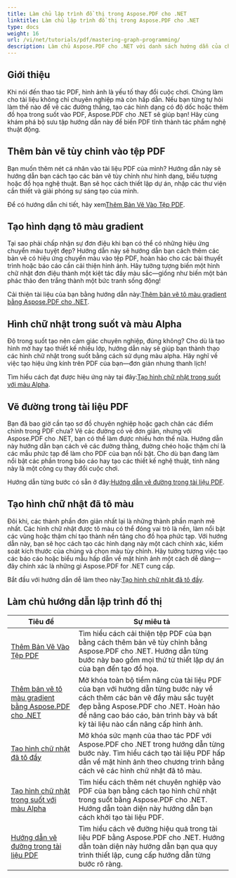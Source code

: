 ```yaml
---
title: Làm chủ lập trình đồ thị trong Aspose.PDF cho .NET
linktitle: Làm chủ lập trình đồ thị trong Aspose.PDF cho .NET
type: docs
weight: 16
url: /vi/net/tutorials/pdf/mastering-graph-programming/
description: Làm chủ Aspose.PDF cho .NET với danh sách hướng dẫn của chúng tôi. Tìm hiểu các cải tiến về bản vẽ như gradient, hình chữ nhật được tô và đường kẻ trong PDF. Có hướng dẫn từng bước.
---
```

## Giới thiệu

Khi nói đến thao tác PDF, hình ảnh là yếu tố thay đổi cuộc chơi. Chúng làm cho tài liệu không chỉ chuyên nghiệp mà còn hấp dẫn. Nếu bạn từng tự hỏi làm thế nào để vẽ các đường thẳng, tạo các hình dạng có độ dốc hoặc thêm đồ họa trong suốt vào PDF, Aspose.PDF cho .NET sẽ giúp bạn! Hãy cùng khám phá bộ sưu tập hướng dẫn này để biến PDF tĩnh thành tác phẩm nghệ thuật động.

## Thêm bản vẽ tùy chỉnh vào tệp PDF  

Bạn muốn thêm nét cá nhân vào tài liệu PDF của mình? Hướng dẫn này sẽ hướng dẫn bạn cách tạo các bản vẽ tùy chỉnh như hình dạng, biểu tượng hoặc đồ họa nghệ thuật. Bạn sẽ học cách thiết lập dự án, nhập các thư viện cần thiết và giải phóng sự sáng tạo của mình.  

 Để có hướng dẫn chi tiết, hãy xem[Thêm Bản Vẽ Vào Tệp PDF](./adding-drawing/).

## Tạo hình dạng tô màu gradient  

Tại sao phải chấp nhận sự đơn điệu khi bạn có thể có những hiệu ứng chuyển màu tuyệt đẹp? Hướng dẫn này sẽ hướng dẫn bạn cách thêm các bản vẽ có hiệu ứng chuyển màu vào tệp PDF, hoàn hảo cho các bài thuyết trình hoặc báo cáo cần cải thiện hình ảnh. Hãy tưởng tượng biến một hình chữ nhật đơn điệu thành một kiệt tác đầy màu sắc—giống như biến một bản phác thảo đen trắng thành một bức tranh sống động!  

 Cải thiện tài liệu của bạn bằng hướng dẫn này:[Thêm bản vẽ tô màu gradient bằng Aspose.PDF cho .NET](./add-gradient-filled-drawings/).


## Hình chữ nhật trong suốt và màu Alpha  

Độ trong suốt tạo nên cảm giác chuyên nghiệp, đúng không? Cho dù là tạo hình mờ hay tạo thiết kế nhiều lớp, hướng dẫn này sẽ giúp bạn thành thạo các hình chữ nhật trong suốt bằng cách sử dụng màu alpha. Hãy nghĩ về việc tạo hiệu ứng kính trên PDF của bạn—đơn giản nhưng thanh lịch!  

 Tìm hiểu cách đạt được hiệu ứng này tại đây:[Tạo hình chữ nhật trong suốt với màu Alpha](./create-transparent-rectangle-with-alpha-color/).

## Vẽ đường trong tài liệu PDF  

Bạn đã bao giờ cần tạo sơ đồ chuyên nghiệp hoặc gạch chân các điểm chính trong PDF chưa? Vẽ các đường có vẻ đơn giản, nhưng với Aspose.PDF cho .NET, bạn có thể làm được nhiều hơn thế nữa. Hướng dẫn này hướng dẫn bạn cách vẽ các đường thẳng, đường chéo hoặc thậm chí là các mẫu phức tạp để làm cho PDF của bạn nổi bật. Cho dù bạn đang làm nổi bật các phần trong báo cáo hay tạo các thiết kế nghệ thuật, tính năng này là một công cụ thay đổi cuộc chơi.  

 Hướng dẫn từng bước có sẵn ở đây:[Hướng dẫn vẽ đường trong tài liệu PDF](./guide-to-drawing-lines/).

## Tạo hình chữ nhật đã tô màu  

Đôi khi, các thành phần đơn giản nhất lại là những thành phần mạnh mẽ nhất. Các hình chữ nhật được tô màu có thể đóng vai trò là nền, làm nổi bật các vùng hoặc thậm chí tạo thành nền tảng cho đồ họa phức tạp. Với hướng dẫn này, bạn sẽ học cách tạo các hình dạng này một cách chính xác, kiểm soát kích thước của chúng và chọn màu tùy chỉnh. Hãy tưởng tượng việc tạo các báo cáo hoặc biểu mẫu hấp dẫn về mặt hình ảnh một cách dễ dàng—đây chính xác là những gì Aspose.PDF for .NET cung cấp.  

 Bắt đầu với hướng dẫn dễ làm theo này:[Tạo hình chữ nhật đã tô đầy](./creating-filled-rectangle/).


## Làm chủ hướng dẫn lập trình đồ thị
| Tiêu đề | Sự miêu tả |
| --- | --- | 
| [Thêm Bản Vẽ Vào Tệp PDF](./adding-drawing/) | Tìm hiểu cách cải thiện tệp PDF của bạn bằng cách thêm bản vẽ tùy chỉnh bằng Aspose.PDF cho .NET. Hướng dẫn từng bước này bao gồm mọi thứ từ thiết lập dự án của bạn đến tạo đồ họa. |  
| [Thêm bản vẽ tô màu gradient bằng Aspose.PDF cho .NET](./add-gradient-filled-drawings/) | Mở khóa toàn bộ tiềm năng của tài liệu PDF của bạn với hướng dẫn từng bước này về cách thêm các bản vẽ đầy màu sắc tuyệt đẹp bằng Aspose.PDF cho .NET. Hoàn hảo để nâng cao báo cáo, bản trình bày và bất kỳ tài liệu nào cần nâng cấp hình ảnh. |  
| [Tạo hình chữ nhật đã tô đầy](./creating-filled-rectangle/) | Mở khóa sức mạnh của thao tác PDF với Aspose.PDF cho .NET trong hướng dẫn từng bước này. Tìm hiểu cách tạo tài liệu PDF hấp dẫn về mặt hình ảnh theo chương trình bằng cách vẽ các hình chữ nhật đã tô màu. |  
| [Tạo hình chữ nhật trong suốt với màu Alpha](./create-transparent-rectangle-with-alpha-color/) | Tìm hiểu cách thêm nét chuyên nghiệp vào PDF của bạn bằng cách tạo hình chữ nhật trong suốt bằng Aspose.PDF cho .NET. Hướng dẫn toàn diện này hướng dẫn bạn cách khởi tạo tài liệu PDF. |   
| [Hướng dẫn vẽ đường trong tài liệu PDF](./guide-to-drawing-lines/) | Tìm hiểu cách vẽ đường hiệu quả trong tài liệu PDF bằng Aspose.PDF cho .NET. Hướng dẫn toàn diện này hướng dẫn bạn qua quy trình thiết lập, cung cấp hướng dẫn từng bước rõ ràng. |  